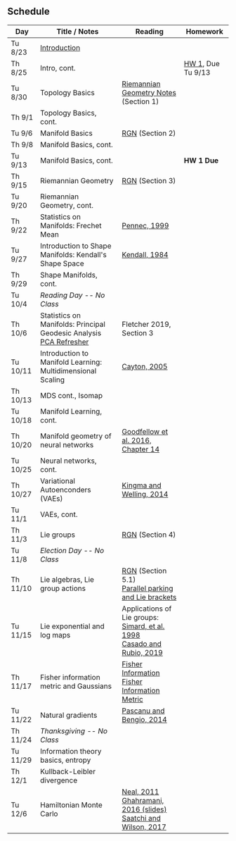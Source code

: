 ## Schedule

| Day      | Title / Notes                                                      | Reading       | Homework                              |
|----------|--------------------------------------------------------------------|---------------|---------------------------------------|
| Tu 8/23  | [Introduction](lectures/L01-Introduction.pdf) | | |
| Th 8/25  | Intro, cont. | | [HW 1](homeworks/hw1.pdf), Due Tu 9/13 |
| Tu 8/30  | Topology Basics | [Riemannian Geometry Notes](notes/RiemannianGeometryNotes.pdf) (Section 1) | |
| Th 9/1   | Topology Basics, cont. | | |
| Tu 9/6   | Manifold Basics | [RGN](notes/RiemannianGeometryNotes.pdf) (Section 2) | |
| Th 9/8   | Manifold Basics, cont. | | |
| Tu 9/13  | Manifold Basics, cont. |  | **HW 1 Due** |
| Th 9/15  | Riemannian Geometry | [RGN](notes/RiemannianGeometryNotes.pdf) (Section 3) | |
| Tu 9/20  | Riemannian Geometry, cont.  | | |
| Th 9/22  | Statistics on Manifolds: Frechet Mean | [Pennec, 1999](http://www-sop.inria.fr/asclepios/Publications/Xavier.Pennec/Pennec.NSIP99.pdf) | |
| Tu 9/27  | Introduction to Shape Manifolds: Kendall's Shape Space | [Kendall, 1984](http://image.diku.dk/imagecanon/material/kendall-shapes.pdf) | |
| Th 9/29  | Shape Manifolds, cont. | | |
| Tu 10/4  | *Reading Day -- No Class* | | |
| Th 10/6  | Statistics on Manifolds: Principal Geodesic Analysis<br>[PCA Refresher](lectures/PCARefresher.pdf) | Fletcher 2019, Section 3 | |
| Tu 10/11 | Introduction to Manifold Learning:<br>Multidimensional Scaling | [Cayton, 2005](http://www.lcayton.com/resexam.pdf) |  |
| Th 10/13 | MDS cont., Isomap | | |
| Tu 10/18 | Manifold Learning, cont. | |  |
| Th 10/20 | Manifold geometry of neural networks | [Goodfellow et al. 2016, Chapter 14](https://www.deeplearningbook.org/) | |
| Tu 10/25 | Neural networks, cont. |  | |
| Th 10/27 | Variational Autoenconders (VAEs) | [Kingma and Welling, 2014](https://arxiv.org/abs/1312.6114) | |
| Tu 11/1  | VAEs, cont. |  | |
| Th 11/3  |  Lie groups | [RGN](notes/RiemannianGeometryNotes.pdf) (Section 4) | |
| Tu 11/8  | *Election Day -- No Class* |  | |
| Th 11/10 | Lie algebras, Lie group actions | [RGN](notes/RiemannianGeometryNotes.pdf) (Section 5.1)<br>[Parallel parking and Lie brackets](https://people.math.wisc.edu/~robbin/parking_a_car.pdf) | |
| Tu 11/15 | Lie exponential and log maps |  Applications of Lie groups:<br>[Simard, et al. 1998](http://yann.lecun.com/exdb/publis/pdf/simard-00.pdf)<br>[Casado and Rubio, 2019](https://arxiv.org/abs/1901.08428) |  |
| Th 11/17 | Fisher information metric and Gaussians | [Fisher Information](https://en.wikipedia.org/wiki/Fisher_information)<br>[Fisher Information Metric](https://en.wikipedia.org/wiki/Fisher_information_metric) | |
| Tu 11/22 | Natural gradients | [Pascanu and Bengio, 2014](https://arxiv.org/abs/1301.3584) | |
| Th 11/24 | *Thanksgiving -- No Class* | | |
| Tu 11/29 | Information theory basics, entropy | | |
| Th 12/1  | Kullback-Leibler divergence | | |
| Tu 12/6  | Hamiltonian Monte Carlo | [Neal, 2011](https://arxiv.org/pdf/1206.1901.pdf)<br> [Ghahramani, 2016 (slides)](http://bayesiandeeplearning.org/2016/slides/nips16bayesdeep.pdf)<br>[Saatchi and Wilson, 2017](https://arxiv.org/abs/1705.09558) | |